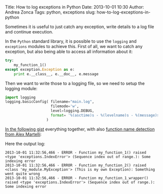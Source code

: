 Title: How to log exceptions in Python
Date: 2013-10-01 10:30
Author: Andrea Zonca
Tags: python, exceptions
slug: how-to-log-exceptions-in-python

Sometimes it is useful to just catch any exception, write details to a log file and continue execution.

In the `Python` standard library, it is possible to use the `logging` and `exceptions` modules to achieve this.
First of all, we want to catch any exception, but also being able to access all information about it:

```python
try:
    my_function_1()
except exception.Exception as e:
    print e.__class__, e.__doc__, e.message
```

Then we want to write those to a logging file, so we need to setup the logging module:

```python
import logging
logging.basicConfig( filename="main.log",
                     filemode='w',
                     level=logging.DEBUG,
                     format= '%(asctime)s - %(levelname)s - %(message)s',
                   )
```

[In the following gist](https://gist.github.com/zonca/6782980) everything together, with also [function name detection from Alex Martelli](http://stackoverflow.com/questions/2380073/how-to-identify-what-function-call-raise-an-exception-in-python):

<script src="https://gist.github.com/zonca/6782980.js"></script>

Here the output log:

```text
2013-10-01 11:32:56,466 - ERROR - Function my_function_1() raised <type 'exceptions.IndexError'> (Sequence index out of range.): Some indexing error
2013-10-01 11:32:56,466 - ERROR - Function my_function_2() raised <class 'my_module.MyException'> (This is my own Exception): Something went quite wrong
2013-10-01 11:32:56,466 - ERROR - Function my_function_1_wrapper() raised <type 'exceptions.IndexError'> (Sequence index out of range.): Some indexing error
```
